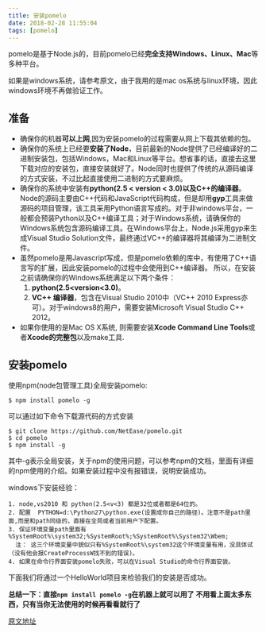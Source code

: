 ```yaml
---
title: 安装pomelo
date: 2018-02-28 11:55:04
tags: [pomelo]
---
```

pomelo是基于Node.js的，目前pomelo已经**完全支持Windows、Linux、Mac**等多种平台。

如果是windows系统，请参考原文，由于我用的是mac os系统与linux环境，因此windows环境不再做验证工作。

<!-- more -->

## 准备
* 确保你的机器**可以上网**,因为安装pomelo的过程需要从网上下载其依赖的包。
* 确保你的系统上已经要**安装了Node**，目前最新的Node提供了已经编译好的二进制安装包，包括Windows，Mac和Linux等平台。想省事的话，直接去这里下载对应的安装包，直接安装就好了。Node同时也提供了传统的从源码编译的方式安装，不过比起直接使用二进制的方式要麻烦。
* 确保你的系统中安装有**python(2.5 < version < 3.0)**以及**C++的编译器**。Node的源码主要由C++代码和JavaScript代码构成，但是却用**gyp**工具来做源码的项目管理，该工具采用Python语言写成的。对于非windows平台，一般都会预装Python以及C++编译工具；对于Windows系统，请确保你的Windows系统包含源码编译工具。在Windows平台上，Node.js采用gyp来生成Visual Studio Solution文件，最终通过VC++的编译器将其编译为二进制文件。
* 虽然pomelo是用Javascript写成，但是pomelo依赖的库中，有使用了C++语言写的扩展，因此安装pomelo的过程中会使用到C++编译器。 所以，在安装之前请确保你的Windows系统满足以下两个条件：
	1. **python(2.5<version<3.0)**。
	2. **VC++ 编译器**，包含在Visual Studio 2010中（VC++ 2010 Express亦可）。对于windows8的用户，需要安装Microsoft Visual Studio C++ 2012。
* 如果你使用的是Mac OS X系统, 则需要安装**Xcode Command Line Tools**或者**Xcode的完整包**以及make工具.

## 安装pomelo
使用npm(node包管理工具)全局安装pomelo:

```
$ npm install pomelo -g
```

可以通过如下命令下载源代码的方式安装

```
$ git clone https://github.com/NetEase/pomelo.git
$ cd pomelo
$ npm install -g
```

其中-g表示全局安装，关于npm的使用问题，可以参考npm的文档，里面有详细的npm使用的介绍。如果安装过程中没有报错误，说明安装成功。

windows下安装经验：

```
1. node,vs2010 和 python(2.5<v<3) 都是32位或者都是64位的。
2. 配置  PYTHON=d:\Python27\python.exe(设置成你自己的路径)。注意不是path里面,而是和path同级的，直接在全局或者当前用户下配置。
3. 保证环境变量path里面有 %SystemRoot%\system32;%SystemRoot%;%SystemRoot%\System32\Wbem;
  注： 这三个环境变量中貌似只有%SystemRoot%\system32这个环境变量有用，没具体试（没有他会报CreateProcessW找不到的错误)。
4. 如果在命令行界面安装pomelo失败，可以在Visual Studio的命令行界面安装。
```

下面我们将通过一个HelloWorld项目来检验我们的安装是否成功。

**总结一下：直接`npm install pomelo -g`在机器上就可以用了 不用看上面太多东西，只有当你无法使用的时候再看看就行了**

[原文地址](https://github.com/NetEase/pomelo/wiki/%E5%AE%89%E8%A3%85pomelo)